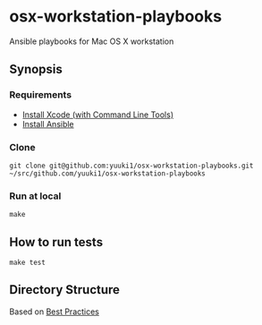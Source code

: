 # osx-workstation-playbooks

Ansible playbooks for Mac OS X workstation

## Synopsis

### Requirements

* [Install Xcode (with Command Line Tools)](https://developer.apple.com/downloads)
* [Install Ansible](http://docs.ansible.com/intro_installation.html)

### Clone

```
git clone git@github.com:yuuki1/osx-workstation-playbooks.git ~/src/github.com/yuuki1/osx-workstation-playbooks
```

### Run at local

```
make
```

## How to run tests

```
make test
```

## Directory Structure

Based on [Best Practices](http://docs.ansible.com/playbooks_best_practices.html)
